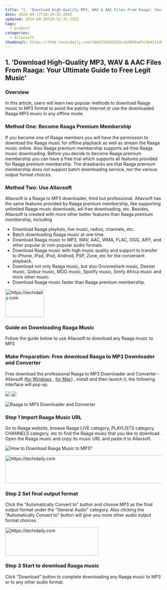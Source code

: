 ```yaml
---
title: "1. 'Download High-Quality MP3, WAV & AAC Files From Raaga: Your Ultimate Guide to Free Legit Music'"
date: 2024-09-17T18:39:35.289Z
updated: 2024-09-20T20:52:32.232Z
tags:
  - product
categories:
  - allavsoft
thumbnail: https://thmb.techidaily.com/566315d56d553ccbd049a4fe3b4211dbde8cabf2cb29973d2f7eb7ff1fc0e46d.jpg
---
```


## 1. 'Download High-Quality MP3, WAV & AAC Files From Raaga: Your Ultimate Guide to Free Legit Music'

### Overview

In this article, users will learn two popular methods to download Raaga music to MP3 format to avoid the patchy internet or use the downloaded Raaga MP3 music in any offline mode.

### Method One: Become Raaga Premium Membership

If you become one of Raaga members you will have the permission to download the Raaga music for offline playback as well as stream the Raaga music online. Also Raaga premium membership supports ad-free Raaga music downloading. Before you decide to become Raaga premium membership you can have a free trial which supports all features provided for Raaga premium membership. The drawbacks are that Raaga premium membership does not support batch downloading service, nor the various output format choices.

### Method Two: Use Allavsoft

Allavsoft is a Raaga to MP3 downloader, third but professional. Allavsoft has the same features provided by Raaga premium membership, like supporting unlimited Raaga music downloads, ad-free downloading, etc. Besides, Allavsoft is created with more other better features than Raaga premium membership, including

* Download Raaga playlists, live music, radios, channels, etc.
* Batch downloading Raaga music at one time.
* Download Raaga music to MP3, WAV, AAC, WMA, FLAC, OGG, AIFF, and other popular or non-popular audio formats.
* Download Raaga music with high music quality and support to transfer to iPhone, iPad, iPod, Android, PSP, Zune, etc for the convenient playback.
* Download not only Raaga music, but also Grooveshark music, Deezer music, Qobuz music, MOG music, Spotify music, Simfy Africa music and more other music.
* Download Raaga music faster than Raaga premium membership.

<!-- affiliate ads begin -->
<a href="https://aligracehair.sjv.io/c/5597632/2135351/19272" target="_top" id="2135351">
  <img src="//a.impactradius-go.com/display-ad/19272-2135351" border="0" alt="https://techidaily.com" width="125" height="90"/>
</a>
<img height="0" width="0" src="https://aligracehair.sjv.io/i/5597632/2135351/19272" style="position:absolute;visibility:hidden;" border="0" />
<!-- affiliate ads end -->

### Guide on Downloading Raaga Music

Follow the guide below to use Allavsoft to download any Raaga music to MP3

### Make Preparation: Free download Raaga to MP3 Downloader and Converter

Free download the professional Raaga to MP3 Downloader and Converter - Allavsoft ([for Windows](https://tools.techidaily.com/allavsoft/products/) , [for Mac](https://tools.techidaily.com/allavsoft/products/)) , install and then launch it, the following interface will pop up.

[![](https://www.allavsoft.com/how-to/../images/how-to/free-download-win.jpg)](https://tools.techidaily.com/allavsoft/products/) [![](https://www.allavsoft.com/how-to/../images/how-to/free-download-mac.jpg)](https://tools.techidaily.com/allavsoft/products/)

![Raaga to MP3 Downloader and Converter](https://www.allavsoft.com/how-to/../images/allavsoft/screen-shot-600.jpg)

### Step 1 Import Raaga Music URL

Go to Raaga website, browse Raaga LIVE category, PLAYLISTS category, CHANNELS category, etc to find the Raaga music that you like to download. Open the Raaga music and copy its music URL and paste it to Allavsoft.

![How to Download Raaga Music to MP3?](https://www.allavsoft.com/how-to/../images/how-to/download-rtmp-video/download-rtmp-video.jpg)

<!-- affiliate ads begin -->
<a href="https://aligracehair.sjv.io/c/5597632/1886048/19272" target="_top" id="1886048">
  <img src="//a.impactradius-go.com/display-ad/19272-1886048" border="0" alt="https://techidaily.com" width="728" height="90"/>
</a>
<img height="0" width="0" src="https://aligracehair.sjv.io/i/5597632/1886048/19272" style="position:absolute;visibility:hidden;" border="0" />
<!-- affiliate ads end -->

### Step 2 Set final output format

Click the "Automatically Convert to" button and choose MP3 as the final output format under the "General Audio" category. Also clicking the "Automatically Convert to" button will give you more other audio output format choices.

<!-- affiliate ads begin -->
<a href="https://aligracehair.sjv.io/c/5597632/2135414/19272" target="_top" id="2135414">
  <img src="//a.impactradius-go.com/display-ad/19272-2135414" border="0" alt="https://techidaily.com" width="300" height="90"/>
</a>
<img height="0" width="0" src="https://aligracehair.sjv.io/i/5597632/2135414/19272" style="position:absolute;visibility:hidden;" border="0" />
<!-- affiliate ads end -->

### Step 3 Start to download Raaga music

Click "Download" button to complete downloading any Raaga music to MP3 or to any other audio format.

<ins class="adsbygoogle"
     style="display:block"
     data-ad-format="autorelaxed"
     data-ad-client="ca-pub-7571918770474297"
     data-ad-slot="1223367746"></ins>

<ins class="adsbygoogle"
     style="display:block"
     data-ad-client="ca-pub-7571918770474297"
     data-ad-slot="8358498916"
     data-ad-format="auto"
     data-full-width-responsive="true"></ins>



